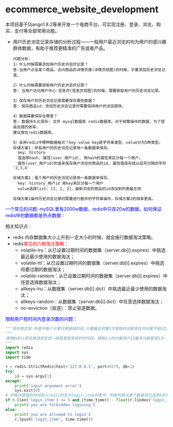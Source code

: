 # ecommerce_website_development
本项目基于Django1.8.2等来开发一个电商平台，可实现注册、登录、浏览、购买、支付等全部常用功能。



- 用户历史浏览记录存储的分析过程——一般用户最近浏览的均为用户的感兴趣群体数据，有助于推荐更精准的广告或者产品。

  ```
  问题分析:
  1）什么时候需要添加用户历史浏览的记录？
  答:当用户点击某个商品，访问商品的详情页面(详情页视图)的时候，才要添加历史浏览记录。

  2）什么时候需要获取用户历史浏览的记录？
  答: 当用户访问用户中心-信息页(信息页视图)的时候，需要获取用户的历史浏览记录。

  3）保存用户的历史浏览记录需要保存哪些数据？
  答: 保存商品id，添加历史浏览记录时需要保持用户的浏览顺序。

  4）数据需要保存在哪里？
  答: 数据持久化保存: 文件 mysql数据库 redis数据库。对于频繁操作的数据，为了提高处理的效率，
  建议放在redis数据库。

  5）采用redis中哪种数据格式？key-value key是字符串类型，value分为5种类型。
  存储方案1：所有用户的历史浏览记录用一条数据来保存。
    key: history
    值选择hash, 属性(user_用户id), 用hash的属性来区分每一个用户。
    属性(user_用户id)的值来保存用户浏览的商品的id, 属性值保存成以逗号分隔的字符 '2,3,4'

  存储方案2：每个用户的历史浏览记录用一条数据来保存。
    key: history_用户id 用key来区分每一个用户
    value选择list: [3, 1, 2]，最新浏览的商品的id添加到列表最左侧

  存储方案1操作历史浏览记录时需要进行额外的字符串操作，存储方案2的效率更高。
  ```

<font color=blue>一个常见的问题: mySQL里有2000w数据，redis中只存20w的数据，如何保证redis中的数据都是热点数据</font>：

相关知识点：

- redis 内存数据集大小上升到一定大小的时候，就会施行数据淘汰策略。
- redis<font color=red>常见的六种淘汰策略</font>：
  - volatile-lru：从已设置过期时间的数据集（server.db[i].expires）中挑选最近最少使用的数据淘汰；
  - volatile-ttl：从已设置过期时间的数据集（server.db[i].expires）中挑选将要过期的数据淘汰；
  - volatile-random：从已设置过期时间的数据集（server.db[i].expires）中任意选择数据淘汰；
  - allkeys-lru：从数据集（server.db[i].dict）中挑选最近最少使用的数据淘汰；
  - allkeys-random：从数据集（server.db[i].dict）中任意选择数据淘汰；
  - no-enviction（驱逐）：禁止驱逐数据。

<font color=blue>限制用户短时间内登录次数的问题：</font>

```python
"""用列表实现:列表中每个元素代表登陆时间,只要最后的第5次登陆时间和现在时间差不超过1小时就禁止登陆"""
"""
请用Redis和任意语言实现一段恶意登录保护的代码，限制1小时内每用户Id最多只能登录5次
"""
import redis
import sys
import time

r = redis.StrictRedis(host='127.0.0.1', port=6379, db=1)
try:
    id = sys.argv[1]
except:
    print('input argument error')
    sys.exit(0)
# 将每次登陆的时间存入redis的名为login_item列表中，判断列表元素个数是否已达到5并且和第一次登录时间比较是否在一个小时以内。
if r.llen('login_item') >= 5 and (time.time() - float(r.lindex('login_item', 4)) <= 3600):
    print('you are forbidden logining')
else:
    print('you are allowed to login')
    r.lpush('login_item', time.time())
```


